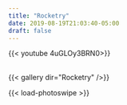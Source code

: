 ```yaml
---
title: "Rocketry"
date: 2019-08-19T21:03:40-05:00
draft: false
---
```


{{< youtube 4uGLOy3BRN0>}}  
<br>

 <!---<embed src="/pdfs/Team52FinalReport.pdf" type="application/pdf" width=600 height=600>
 Alternate way to embed PDF
 --->

<p style="text-align: center;">
<object data="/pdfs/Team52FinalReport.pdf" type="application/pdf" width=400 height=517>
</object>
</p>


{{< gallery dir="Rocketry" />}}

{{< load-photoswipe >}}
